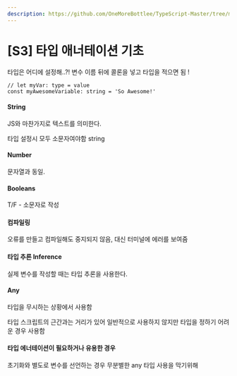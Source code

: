```yaml
---
description: https://github.com/OneMoreBottlee/TypeScript-Master/tree/main/S3
---
```


# \[S3] 타입 애너테이션 기초

타입은 어디에 설정해..?! 변수 이름 뒤에 콜론을 넣고 타입을 적으면 됨 !

```tsx
// let myVar: type = value
const myAwesomeVariable: string = 'So Awesome!'
```

#### String

JS와 마찬가지로 텍스트를 의미한다.

타입 설정시 모두 소문자여야함 string

#### Number

문자열과 동일.

#### Booleans

T/F - 소문자로 작성

#### 컴파일링

오류를 만들고 컴파일해도 중지되지 않음, 대신 터미널에 에러를 보여줌

#### 타입 추론 Inference

실제 변수를 작성할 때는 타입 추론을 사용한다.

#### Any

타입을 무시하는 상황에서 사용함

타입 스크립트의 근간과는 거리가 있어 일반적으로 사용하지 않지만 타입을 정하기 어려운 경우 사용함

#### 타입 에너테이션이 필요하거나 유용한 경우

초기화와 별도로 변수를 선언하는 경우 무분별한 any 타입 사용을 막기위해
